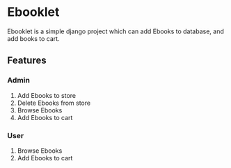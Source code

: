 # Ebooklet

Ebooklet is a simple django project which can add Ebooks to database, and add books to cart.

## Features

### Admin
1. Add Ebooks to store
2. Delete Ebooks from store
3. Browse Ebooks
4. Add Ebooks to cart

### User
1. Browse Ebooks
2. Add Ebooks to cart

